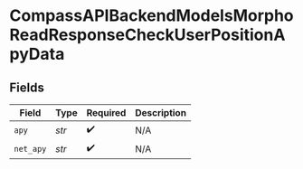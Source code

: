 # CompassAPIBackendModelsMorphoReadResponseCheckUserPositionApyData


## Fields

| Field              | Type               | Required           | Description        |
| ------------------ | ------------------ | ------------------ | ------------------ |
| `apy`              | *str*              | :heavy_check_mark: | N/A                |
| `net_apy`          | *str*              | :heavy_check_mark: | N/A                |